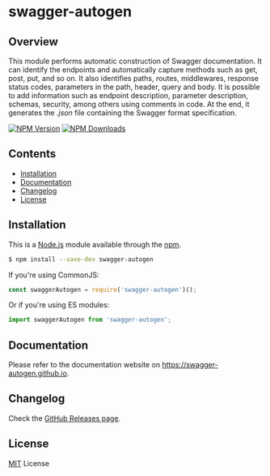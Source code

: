 # swagger-autogen

## Overview

This module performs automatic construction of Swagger documentation. It can identify the endpoints and automatically capture methods such as get, post, put, and so on. It also identifies paths, routes, middlewares, response status codes, parameters in the path, header, query and body. It is possible to add information such as endpoint description, parameter description, schemas, security, among others using comments in code. At the end, it generates the *.json* file containing the Swagger format specification.

[![NPM Version](http://img.shields.io/npm/v/swagger-autogen.svg?style=flat)](https://www.npmjs.com/package/swagger-autogen)
[![NPM Downloads](https://img.shields.io/npm/dm/swagger-autogen.svg?style=flat)](https://npmcharts.com/compare/swagger-autogen?minimal=true)

## Contents

- [Installation](#installation)
- [Documentation](#documentation)
- [Changelog](#changelog)
- [License](#license)

## Installation

This is a [Node.js](https://nodejs.org/en/) module available through the [npm](https://www.npmjs.com/).

```bash
$ npm install --save-dev swagger-autogen
```

If you're using CommonJS:

```js
const swaggerAutogen = require('swagger-autogen')();
```

Or if you're using ES modules:

```js
import swaggerAutogen from 'swagger-autogen';

```

## Documentation

Please refer to the documentation website on https://swagger-autogen.github.io.

## Changelog

Check the [GitHub Releases page](https://github.com/swagger-autogen/swagger-autogen/releases).

## License

[MIT](LICENSE) License
